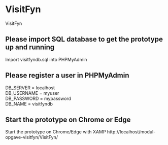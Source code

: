 # VisitFyn
 VisitFyn

<h2>Please import SQL database to get the prototype up and running</h2>
 Import visitfyndb.sql into PHPMyAdmin
<br>
<h2>Please register a user in PHPMyAdmin</h2>
DB_SERVER = localhost <br>
DB_USERNAME = myuser <br>
DB_PASSWORD = mypassword <br>
DB_NAME = visitfyndb <br>
<h2>Start the prototype on Chrome or Edge</h2>
Start the prototype on Chrome/Edge with XAMP http://localhost/modul-opgave-visitfyn/VisitFyn/
